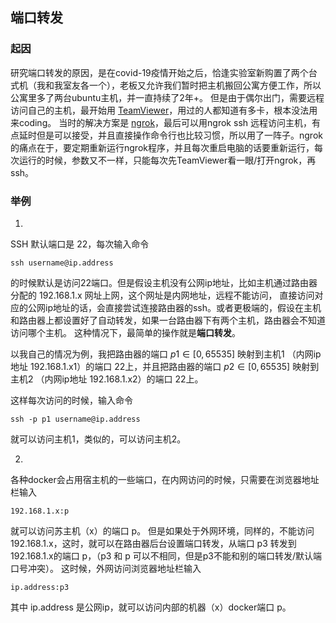## 端口转发
### 起因
研究端口转发的原因，是在covid-19疫情开始之后，恰逢实验室新购置了两个台式机（我和我室友各一个），老板又允许我们暂时把主机搬回公寓方便工作，所以公寓里多了两台ubuntu主机，并一直持续了2年+。
但是由于偶尔出门，需要远程访问自己的主机，最开始用 [TeamViewer](https://www.teamviewer.com/en-us/)，用过的人都知道有多卡，根本没法用来coding。
当时的解决方案是 [ngrok](https://ngrok.com)，最后可以用ngrok ssh 远程访问主机，有点延时但是可以接受，并且直接操作命令行也比较习惯，所以用了一阵子。ngrok的痛点在于，要定期重新运行ngrok程序，并且每次重启电脑的话要重新运行，每次运行的时候，参数又不一样，只能每次先TeamViewer看一眼/打开ngrok，再ssh。

### 举例
1. 
SSH 默认端口是 22，每次输入命令 
```
ssh username@ip.address
```
的时候默认是访问22端口。但是假设主机没有公网ip地址，比如主机通过路由器分配的 192.168.1.x 网址上网，这个网址是内网地址，远程不能访问，
直接访问对应的公网ip地址的话，会直接尝试连接路由器的ssh。或者更极端的，假设在主机和路由器上都设置好了自动转发，如果一台路由器下有两个主机，路由器会不知道访问哪个主机。
这种情况下，最简单的操作就是**端口转发**。

以我自己的情况为例，我把路由器的端口 $p1 \in [0, 65535]$ 
映射到主机1 （内网ip地址 192.168.1.x1）的端口 22上，并且把路由器的端口 $p2 \in [0, 65535]$ 
映射到主机2 （内网ip地址 192.168.1.x2）的端口 22上。

这样每次访问的时候，输入命令
```
ssh -p p1 username@ip.address
```
就可以访问主机1，类似的，可以访问主机2。

2.
各种docker会占用宿主机的一些端口，在内网访问的时候，只需要在浏览器地址栏输入
```
192.168.1.x:p
```
就可以访问苏主机（x）的端口 p。
但是如果处于外网环境，同样的，不能访问 192.168.1.x，这时，就可以在路由器后台设置端口转发，从端口 p3 转发到 192.168.1.x的端口 p，（p3 和 p 可以不相同，但是p3不能和别的端口转发/默认端口号冲突）。
这时候，外网访问浏览器地址栏输入
```
ip.address:p3
```
其中 ip.address 是公网ip，就可以访问内部的机器（x）docker端口 p。


